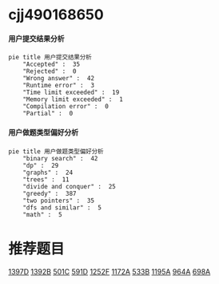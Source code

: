 # cjj490168650

<!-- tabs:start -->



#### **用户提交结果分析**

```mermaid
pie title 用户提交结果分析
    "Accepted" :  35
    "Rejected" :  0
    "Wrong answer" :  42
    "Runtime error" :  3
    "Time limit exceeded" :  19
    "Memory limit exceeded" :  1
    "Compilation error" :  0
    "Partial" :  0
```

#### **用户做题类型偏好分析**

```mermaid
pie title 用户做题类型偏好分析
    "binary search" :  42
    "dp" :  29
    "graphs" :  24
    "trees" :  11
    "divide and conquer" :  25
    "greedy" :  387
    "two pointers" :  35
    "dfs and similar" :  5
    "math" :  5
```



<!-- tabs:end -->
# 推荐题目
[1397D](https://codeforces.com/contest/1397/problem/D)
[1392B](https://codeforces.com/contest/1392/problem/B)
[501C](https://codeforces.com/contest/501/problem/C)
[591D](https://codeforces.com/contest/591/problem/D)
[1252F](https://codeforces.com/contest/1252/problem/F)
[1172A](https://codeforces.com/contest/1172/problem/A)
[533B](https://codeforces.com/contest/533/problem/B)
[1195A](https://codeforces.com/contest/1195/problem/A)
[964A](https://codeforces.com/contest/964/problem/A)
[698A](https://codeforces.com/contest/698/problem/A)
